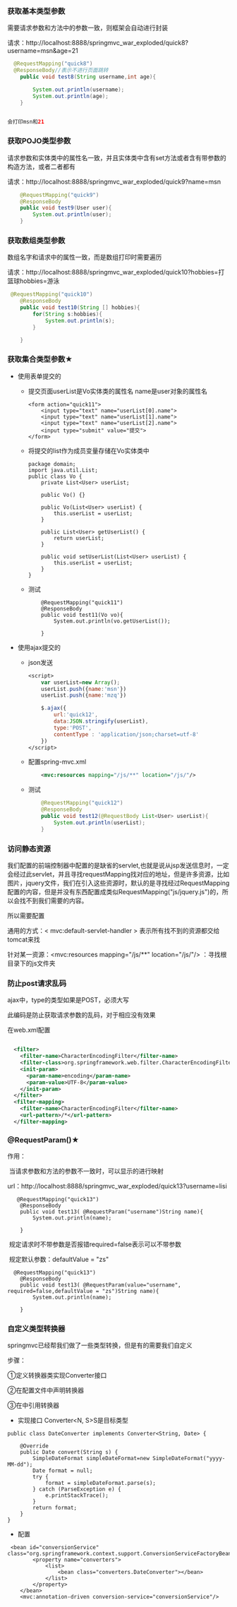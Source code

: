 ### 获取基本类型参数

需要请求参数和方法中的参数一致，则框架会自动进行封装

请求：http://localhost:8888/springmvc_war_exploded/quick8?username=msn&age=21

```java
  @RequestMapping("quick8")
  @ResponseBody//表示不进行页面跳转
    public void test8(String username,int age){

        System.out.println(username);
        System.out.println(age);
    }


会打印msn和21
```



### 获取POJO类型参数

请求参数和实体类中的属性名一致，并且实体类中含有set方法或者含有带参数的构造方法，或者二者都有

请求：http://localhost:8888/springmvc_war_exploded/quick9?name=msn

```java
    @RequestMapping("quick9")
    @ResponseBody
    public void test9(User user){
        System.out.println(user);
    }
```



### 获取数组类型参数

数组名字和请求中的属性一致，而是数组打印时需要遍历

请求：http://localhost:8888/springmvc_war_exploded/quick10?hobbies=打篮球hobbies=游泳

```java
 @RequestMapping("quick10")
    @ResponseBody
    public void test10(String [] hobbies){
        for(String s:hobbies){
            System.out.println(s);
        }

    }
```



### 获取集合类型参数★

- 使用表单提交的

  - 提交页面userList是Vo实体类的属性名   name是user对象的属性名

    ```
    <form action="quick11">
        <input type="text" name="userList[0].name">
        <input type="text" name="userList[1].name">
        <input type="text" name="userList[2].name">
        <input type="submit" value="提交">
    </form>
    ```

    

  - 将提交的list作为成员变量存储在Vo实体类中

    ```
    package domain;
    import java.util.List;
    public class Vo {
        private List<User> userList;
    
        public Vo() {}
    
        public Vo(List<User> userList) {
            this.userList = userList;
        }
    
        public List<User> getUserList() {
            return userList;
        }
    
        public void setUserList(List<User> userList) {
            this.userList = userList;
        }
    }
    ```

    

  - 测试

    ```
    	@RequestMapping("quick11")
        @ResponseBody
        public void test11(Vo vo){
            System.out.println(vo.getUserList());
    
        }
    ```

    

    

- 使用ajax提交的

  - json发送

    ```jsp
    <script>
        var userList=new Array();
        userList.push({name:'msn'})
        userList.push({name:'mzq'})
    
        $.ajax({
            url:'quick12',
            data:JSON.stringify(userList),
            type:'POST',
            contentType : 'application/json;charset=utf-8'
        })
    </script>
    ```

    

  - 配置spring-mvc.xml

    ```xml
        <mvc:resources mapping="/js/**" location="/js/"/>
    ```

    

  - 测试

    ```java
        @RequestMapping("quick12")
        @ResponseBody
        public void test12(@RequestBody List<User> userList){
            System.out.println(userList);
        }
    ```

    

### 访问静态资源

我们配置的前端控制器中配置的是缺省的servlet,也就是说从jsp发送信息时，一定会经过此servlet，并且寻找requestMapping找对应的地址，但是许多资源，比如图片，jquery文件，我们在引入这些资源时，默认的是寻找经过RequestMapping配置的内容，但是并没有东西配置成类似RequestMapping("js/jquery.js")的，所以会找不到我们需要的内容。

所以需要配置

通用的方式：< mvc:default-servlet-handler > 表示所有找不到的资源都交给tomcat来找

针对某一资源：<mvc:resources mapping="/js/**" location="/js/"/> ：寻找根目录下的js文件夹

### 防止post请求乱码

ajax中，type的类型如果是POST，必须大写

此编码是防止获取请求参数的乱码，对于相应没有效果

在web.xml配置

```xmL

  <filter>
    <filter-name>CharacterEncodingFilter</filter-name>
    <filter-class>org.springframework.web.filter.CharacterEncodingFilter</filter-class>
    <init-param>
      <param-name>encoding</param-name>
      <param-value>UTF-8</param-value>
    </init-param>
  </filter>
  <filter-mapping>
    <filter-name>CharacterEncodingFilter</filter-name>
    <url-pattern>/*</url-pattern>
  </filter-mapping>
```

### @RequestParam()★

作用：

​	当请求参数和方法的参数不一致时，可以显示的进行映射

url：http://localhost:8888/springmvc_war_exploded/quick13?username=lisi

```
   @RequestMapping("quick13")
    @ResponseBody
    public void test13( @RequestParam("username")String name){
        System.out.println(name);

    }
```

​	规定请求时不带参数是否报错required=false表示可以不带参数

​	规定默认参数：defaultValue = "zs"

```
  @RequestMapping("quick13")
    @ResponseBody
    public void test13( @RequestParam(value="username", required=false,defaultValue = "zs")String name){
        System.out.println(name);

    }
```

### 自定义类型转换器

springmvc已经帮我们做了一些类型转换，但是有的需要我们自定义

步骤：

①定义转换器类实现Converter接口

②在配置文件中声明转换器

③在<annotation-driven>中引用转换器

- 实现接口 Converter<N, S>S是目标类型

```
public class DateConverter implements Converter<String, Date> {

    @Override
    public Date convert(String s) {
        SimpleDateFormat simpleDateFormat=new SimpleDateFormat("yyyy-MM-dd");
        Date format = null;
        try {
            format = simpleDateFormat.parse(s);
        } catch (ParseException e) {
            e.printStackTrace();
        }
        return format;
    }
}
```

- 配置

  

```
 <bean id="conversionService" class="org.springframework.context.support.ConversionServiceFactoryBean">
        <property name="converters">
            <list>
                <bean class="converters.DateConverter"></bean>
            </list>
        </property>
    </bean>
    <mvc:annotation-driven conversion-service="conversionService"/>

```

